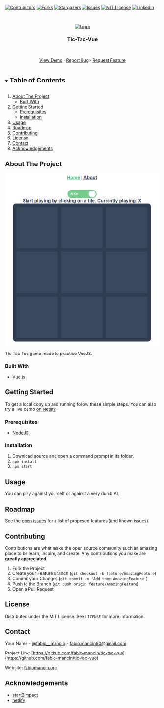 [![Contributors][contributors-shield]][contributors-url]
[![Forks][forks-shield]][forks-url]
[![Stargazers][stars-shield]][stars-url]
[![Issues][issues-shield]][issues-url]
[![MIT License][license-shield]][license-url]
[![LinkedIn][linkedin-shield]][linkedin-url]

<br />
<p align="center">
  <a href="https://github.com/fabio-mancin/tic-tac-vue">
    <img src="public/favicon.ico" alt="Logo" width="80" height="80">
  </a>

  <h3 align="center">Tic-Tac-Vue</h3>

  <p align="center">
    <br />
    <br />
    <a href="https://fabio-mancin-tic-tac-vue.netlify.app/">View Demo</a>
    ·
    <a href="https://github.com/fabio-mancin/tic-tac-vue/issues">Report Bug</a>
    ·
    <a href="https://github.com/fabio-mancin/tic-tac-vue/issues">Request Feature</a>
  </p>
</p>

<details open="open">
  <summary><h2 style="display: inline-block">Table of Contents</h2></summary>
  <ol>
    <li>
      <a href="#about-the-project">About The Project</a>
      <ul>
        <li><a href="#built-with">Built With</a></li>
      </ul>
    </li>
    <li>
      <a href="#getting-started">Getting Started</a>
      <ul>
        <li><a href="#prerequisites">Prerequisites</a></li>
        <li><a href="#installation">Installation</a></li>
      </ul>
    </li>
    <li><a href="#usage">Usage</a></li>
    <li><a href="#roadmap">Roadmap</a></li>
    <li><a href="#contributing">Contributing</a></li>
    <li><a href="#license">License</a></li>
    <li><a href="#contact">Contact</a></li>
    <li><a href="#acknowledgements">Acknowledgements</a></li>
  </ol>
</details>

## About The Project

![Product Name Screen Shot](public/screenshot.png)

Tic Tac Toe game made to practice VueJS.


### Built With

* [Vue.js](https://vuejs.org/)

## Getting Started

To get a local copy up and running follow these simple steps. You can also try a live demo [on Netlify](https://fabio-mancin-tic-tac-vue.netlify.app/)

### Prerequisites

* [NodeJS](https://nodejs.org/en/)

### Installation

1. Download source and open a command prompt in its folder.
2. `npm install`
3. `npm start`

<!-- USAGE EXAMPLES -->
## Usage

You can play against yourself or against a very dumb AI.

## Roadmap

See the [open issues](https://github.com/fabio-mancin/tic-tac-vue/issues) for a list of proposed features (and known issues).

## Contributing

Contributions are what make the open source community such an amazing place to be learn, inspire, and create. Any contributions you make are **greatly appreciated**.

1. Fork the Project
2. Create your Feature Branch (`git checkout -b feature/AmazingFeature`)
3. Commit your Changes (`git commit -m 'Add some AmazingFeature'`)
4. Push to the Branch (`git push origin feature/AmazingFeature`)
5. Open a Pull Request

## License

Distributed under the MIT License. See `LICENSE` for more information.

## Contact

Your Name - [@fabio__mancio](https://twitter.com/fabio__mancio) - fabio.mancin90@gmail.com

Project Link: [https://github.com/fabio-mancin/tic-tac-vue](https://github.com/fabio-mancin/tic-tac-vue)

Website: [fabiomancin.org](https://fabiomancin.org)

## Acknowledgements

* [start2impact](start2impact.it)
* [netlify](https://www.netlify.com/)

[contributors-shield]: https://img.shields.io/github/contributors/fabio-mancin/tic-tac-vue.svg?style=for-the-badge
[contributors-url]: https://github.com/fabio-mancin/tic-tac-vue/graphs/contributors
[forks-shield]: https://img.shields.io/github/forks/fabio-mancin/tic-tac-vue.svg?style=for-the-badge
[forks-url]: https://github.com/fabio-mancin/tic-tac-vue/network/members
[stars-shield]: https://img.shields.io/github/stars/fabio-mancin/tic-tac-vue.svg?style=for-the-badge
[stars-url]: https://github.com/fabio-mancin/tic-tac-vue/stargazers
[issues-shield]: https://img.shields.io/github/issues/fabio-mancin/tic-tac-vue.svg?style=for-the-badge
[issues-url]: https://github.com/fabio-mancin/tic-tac-vue/issues
[license-shield]: https://img.shields.io/github/license/fabio-mancin/tic-tac-vue.svg?style=for-the-badge
[license-url]: https://github.com/fabio-mancin/tic-tac-vue/blob/master/LICENSE.txt
[linkedin-shield]: https://img.shields.io/badge/-LinkedIn-black.svg?style=for-the-badge&logo=linkedin&colorB=555
[linkedin-url]: https://linkedin.com/in/fabio-mancin
